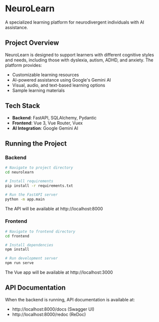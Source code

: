 # NeuroLearn

A specialized learning platform for neurodivergent individuals with AI assistance.

## Project Overview

NeuroLearn is designed to support learners with different cognitive styles and needs, including those with dyslexia, autism, ADHD, and anxiety. The platform provides:

- Customizable learning resources
- AI-powered assistance using Google's Gemini AI
- Visual, audio, and text-based learning options
- Sample learning materials

## Tech Stack

- **Backend**: FastAPI, SQLAlchemy, Pydantic
- **Frontend**: Vue 3, Vue Router, Vuex
- **AI Integration**: Google Gemini AI

## Running the Project

### Backend

```bash
# Navigate to project directory
cd neurolearn

# Install requirements
pip install -r requirements.txt

# Run the FastAPI server
python -m app.main
```

The API will be available at http://localhost:8000

### Frontend

```bash
# Navigate to frontend directory
cd frontend

# Install dependencies
npm install

# Run development server
npm run serve
```

The Vue app will be available at http://localhost:3000

## API Documentation

When the backend is running, API documentation is available at:

- http://localhost:8000/docs (Swagger UI)
- http://localhost:8000/redoc (ReDoc)